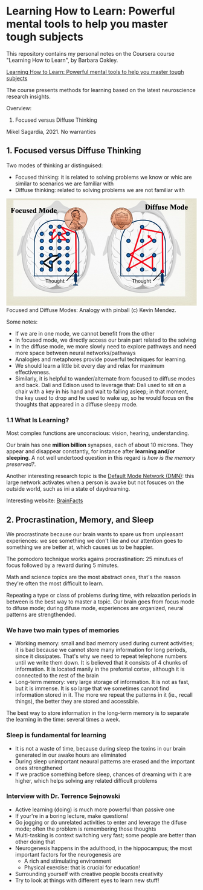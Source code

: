 # Learning How to Learn: Powerful mental tools to help you master tough subjects

This repository contains my personal notes on the Coursera course "Learning How to Learn", by Barbara Oakley.

[Learning How to Learn: Powerful mental tools to help you master tough subjects](https://www.coursera.org/learn/learning-how-to-learn)

The course presents methods for learning based on the latest neuroscience research insights.

Overview:
1. Focused versus Diffuse Thinking

Mikel Sagardia, 2021.
No warranties

## 1. Focused versus Diffuse Thinking

Two modes of thinking ar distinguised:
- Focused thinking: it is related to solving problems we know or whic are similar to scenarios we are familiar with
- Diffuse thinking: related to solving problems we are not familiar with

![Focused and Diffuse Modes: Analogy with pinball (c) Kevin Mendez](./pics/focused_diffuse_modes.jpg)
Focused and Diffuse Modes: Analogy with pinball (c) Kevin Mendez.

Some notes:
- If we are in one mode, we cannot benefit from the other
- In focused mode, we directly access our brain part related to the solving
- In the diffuse mode, we more slowly need to explore pathways and need more space between neural networks/pathways
- Analogies and metaphores provide powerful techniques for learning.
- We should learn a little bit every day and relax for maximum effectiveness.
- Similarly, it is helpful to wander/alternate from focused to diffuse modes and back. Dali and Edison used to leverage that: Dali used to sit on a chair with a key in his hand and wait to falling asleep; in that moment, the key used to drop and he used to wake up, so he would focus on the thoughts that appeared in a diffuse sleepy mode.

### 1.1 What Is Learning?

Most complex functions are unconscious: vision, hearing, understanding.

Our brain has one **million billion** synapses, each of about 10 microns. They appear and disappear constantly, for instance after **learning and/or sleeping**. A not well undertood question in this regard is *how is the memory preserved?*.

Another interesting research topic is the [Default Mode Network (DMN)](https://en.wikipedia.org/wiki/Default_mode_network): this large network activates when a person is awake but not fosuces on the outside world, such as ini a state of daydreaming.

Interesting website: [BrainFacts](https://www.brainfacts.org/)

## 2. Procrastination, Memory, and Sleep

We procrastinate because our brain wants to spare us from unpleasant experiences: we see something we don't like and our attention goes to something we are better at, which causes us to be happier.

The pomodoro technique works agains procrastination: 25 minutues of focus followed by a reward during 5 minutes.

Math and science topics are the most abstract ones, that's the reason they're often the most difficult to learn.

Repeating a type or class of problems during time, with relaxation periods in between is the best way to master a topic.
Our brain goes from focus mode to difuse mode; during difuse mode, experiences are organized, neural patterns are strengthended.

### We have two main types of memories

- Working memory: small and bad memory used during current activities; it is bad because we cannot store many information for long periods, since it dissipates. That's why we need to repeat telephone numbers until we write them down. It is believed that it consists of 4 chunks of information. It is located manily in the prefontal cortex, although it is connected to the rest of the brain
- Long-term memory: very large storage of information. It is not as fast, but it is immense. It is so large that we sometimes cannot find information stored in it. The more we repeat the patterns in it (ie., recall things), the better they are stored and accessible.

The best way to store information in the long-term memory is to separate the learning in the time: several times a week.

### Sleep is fundamental for learning

- It is not a waste of time, because during sleep the toxins in our brain generated in our awake hours are eliminated
- During sleep unimportant neaural patterns are erased and the important ones strengthened
- If we practice something before sleep, chances of dreaming with it are higher, which helps solving any related difficult problems

### Interview with Dr. Terrence Sejnowski

- Active learning (doing) is much more powerful than passive one
- If your're in a boring lecture, make questions!
- Go jogging or do unrelated activities to enter and leverage the difuse mode; often the problem is remembering those thoughts
- Multi-tasking is context switching very fast; some people are better than other doing that
- Neurogenesis happens in the adulthood, in the hippocampus; the most important factors for the neurogenesis are
    - A rich and stimulating environment
    - Physical exercise: that is crucial for education!
- Surrounding yourself with creative people boosts creativity
- Try to look at things with different eyes to learn new stuff!